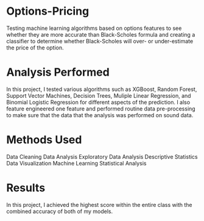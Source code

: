 # Options-Pricing
Testing machine learning algorithms based on options features to see whether they are more accurate than Black-Scholes formula and creating a classifier to determine whether Black-Scholes will over- or under-estimate the price of the option.

# Analysis Performed
In this project, I tested various algorithms such as XGBoost, Random Forest, Support Vector Machines, Decision Trees, Muliple Linear Regression, and Binomial Logistic Regression for different aspects of the prediction. I also feature engineered one feature and performed routine data pre-processing to make sure that the data that the analysis was performed on sound data.

# Methods Used
Data Cleaning
Data Analysis
Exploratory Data Analysis
Descriptive Statistics
Data Visualization
Machine Learning
Statistical Analysis

# Results
In this project, I achieved the highest score within the entire class with the combined accuracy of both of my models. 
